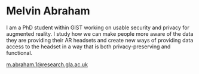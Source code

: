 # Melvin Abraham

I am a PhD student within GIST working on usable security and privacy for augmented reality. I study how we can make people more aware of the data they are providing their AR headsets and create new ways of providing data access to the headset in a way that is both privacy-preserving and functional.

<a href="m.abraham.1@research.gla.ac.uk">m.abraham.1@research.gla.ac.uk</a>
